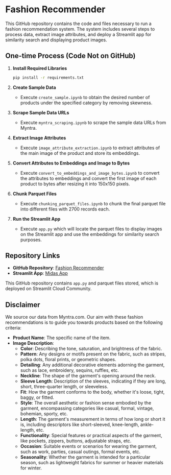 # Fashion Recommender

This GitHub repository contains the code and files necessary to run a fashion recommendation system. The system includes several steps to process data, extract image attributes, and deploy a Streamlit app for similarity search and displaying product images.

## One-time Process (Code Not on GitHub)

1. **Install Required Libraries**
    ```sh
    pip install -r requirements.txt
    ```

2. **Create Sample Data**
    - Execute `create_sample.ipynb` to obtain the desired number of products under the specified category by removing skewness.

3. **Scrape Sample Data URLs**
    - Execute `myntra_scraping.ipynb` to scrape the sample data URLs from Myntra.

4. **Extract Image Attributes**
    - Execute `image_attribute_extraction.ipynb` to extract attributes of the main image of the product and store its embeddings.

5. **Convert Attributes to Embeddings and Image to Bytes**
    - Execute `convert_to_embeddings_and_image_bytes.ipynb` to convert the attributes to embeddings and convert the first image of each product to bytes after resizing it into 150x150 pixels.

6. **Chunk Parquet Files**
    - Execute `chunking_parquet_files.ipynb` to chunk the final parquet file into different files with 2700 records each.

7. **Run the Streamlit App**
    - Execute `app.py` which will locate the parquet files to display images on the Streamlit app and use the embeddings for similarity search purposes.

## Repository Links

- **GitHub Repository**: [Fashion Recommender](https://github.com/sanjana3198/FashionRecommender)
- **Streamlit App**: [Midas App](https://midas-app.streamlit.app/)

This GitHub repository contains `app.py` and parquet files stored, which is deployed on Streamlit Cloud Community.

## Disclaimer

We source our data from Myntra.com. Our aim with these fashion recommendations is to guide you towards products based on the following criteria:

- **Product Name**: The specific name of the item.
- **Image Description**:
  - **Color**: Describing the tone, saturation, and brightness of the fabric.
  - **Pattern**: Any designs or motifs present on the fabric, such as stripes, polka dots, floral prints, or geometric shapes.
  - **Detailing**: Any additional decorative elements adorning the garment, such as lace, embroidery, sequins, ruffles, etc.
  - **Neckline**: The shape of the garment's opening around the neck.
  - **Sleeve Length**: Description of the sleeves, indicating if they are long, short, three-quarter length, or sleeveless.
  - **Fit**: How the garment conforms to the body, whether it's loose, tight, baggy, or fitted.
  - **Style**: The overall aesthetic or fashion sense embodied by the garment, encompassing categories like casual, formal, vintage, bohemian, sporty, etc.
  - **Length**: The garment's measurement in terms of how long or short it is, including descriptors like short-sleeved, knee-length, ankle-length, etc.
  - **Functionality**: Special features or practical aspects of the garment, like pockets, zippers, buttons, adjustable straps, etc.
  - **Occasion**: Suitable events or scenarios for wearing the garment, such as work, parties, casual outings, formal events, etc.
  - **Seasonality**: Whether the garment is intended for a particular season, such as lightweight fabrics for summer or heavier materials for winter.
